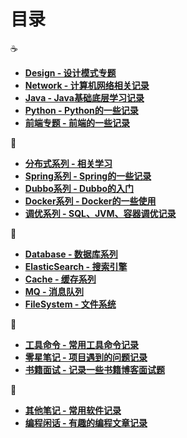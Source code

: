 # 目录

<!-- https://github.com/markdown-it/markdown-it-emoji/blob/master/lib/data/full.json -->

:coffee:

- [**Design - 设计模式专题**](/design/)
- [**Network - 计算机网络相关记录**](/network/)
- [**Java - Java基础底层学习记录**](/java/)
- [**Python - Python的一些记录**](/python/)
- [**前端专题 - 前端的一些记录**](/front/)

<!-- :cloud: -->
:wrench:

- [**分布式系列 - 相关学习**](/distributed/)
- [**Spring系列 - Spring的一些记录**](/springboot/)
- [**Dubbo系列 - Dubbo的入门**](/dubbo/)
- [**Docker系列 - Docker的一些使用**](/docker/)
- [**调优系列 - SQL、JVM、容器调优记录**](/tuning/)

:floppy_disk:

- [**Database - 数据库系列**](/database/)
- [**ElasticSearch - 搜索引擎**](/elasticsearch/)
- [**Cache - 缓存系列**](/cache/)
- [**MQ - 消息队列**](/mq/)
- [**FileSystem - 文件系统**](/fs/)

:art:

- [**工具命令 - 常用工具命令记录**](/command/)
- [**零星笔记 - 项目遇到的问题记录**](/note/)
- [**书籍面试 - 记录一些书籍博客面试题**](/book/)

:memo:

- [**其他笔记 - 常用软件记录**](/other/)
- [**编程闲话 - 有趣的编程文章记录**](/gossip/)